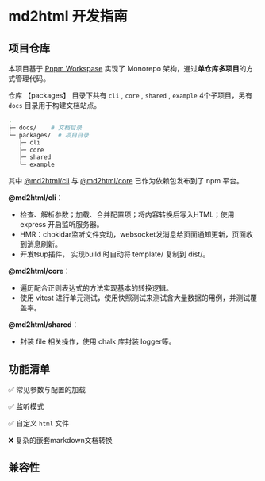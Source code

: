 # md2html 开发指南

## 项目仓库

本项目基于 [Pnpm Workspase](https://pnpm.io/zh/workspaces) 实现了 Monorepo 架构，通过**单仓库多项目**的方式管理代码。

仓库 【packages】 目录下共有 `cli` , `core` , `shared` , `example` 4个子项目，另有 `docs` 目录用于构建文档站点。

```sh
.
├─ docs/    # 文档目录
└─ packages/  # 项目目录
   ├─ cli
   ├─ core
   ├─ shared
   └─ example
```

其中 [@md2html/cli](https://www.npmjs.com/package/@md2html/cli) 与 [@md2html/core](https://www.npmjs.com/package/@md2html/core) 已作为依赖包发布到了 npm 平台。

**@md2html/cli**：

-   检查、解析参数；加载、合并配置项；将内容转换后写入HTML；使用 express 开启监听服务器。
-   HMR：chokidar监听文件变动，websocket发消息给页面通知更新，页面收到消息刷新。
-   开发tsup插件， 实现build 时自动将 template/ 复制到 dist/。

**@md2html/core**：

-   遍历配合正则表达式的方法实现基本的转换逻辑。
-   使用 vitest 进行单元测试，使用快照测试来测试含大量数据的用例，并测试覆盖率。

**@md2html/shared**：

-   封装 file 相关操作，使用 chalk 库封装 logger等。

## 功能清单

✅ 常见参数与配置的加载

✅ 监听模式

✅ 自定义 `html` 文件

❌ 复杂的嵌套markdown文档转换

## 兼容性 <Badge type="info" text="待测试" />

